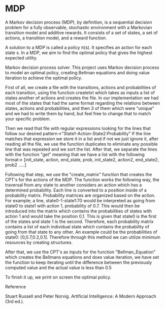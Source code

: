 # MDP

A Markov decision process (MDP), by definition, is a sequential decision problem for a fully observable, stochastic environment with a Markovian transition model and additive rewards. It consists of a set of states, a set of actions, a transition model, and a reward function. 

A solution to a MDP is called a policy π(s). It specifies an action for each state s. In a MDP, we aim to find the optimal policy that gives the highest expected utility.

Markov decision process solver.
This project uses Markov decision process to model an optimal policy, creating Bellman equations and doing value iteration to achieve the optimal policy.

First of all, we create a file with the transitions, actions and probabilities of each transition, using the function createtxt which takes as inputs a list of states another of actions and creates the file.
In our implementation we had most of the states that had the same format regarding the relations between states, actions and probabilities, and then 3 of them which were "unique" and we had to write them by hand, but feel free to change that to match your specific problem.

Then we read that file with regular expressions looking for the lines that follow our desired pattern->"State1-Action-State2:Probability" If the line matches that expression we store it in a list and if not we just ignore it, after reading all the file, we use the function duplicates to eliminate any possible line that was repeated and we sort the list. After that, we separate the lines with the function "get" meaning that we have a list with the following format-> [init_state, action, end_state, prob, init_state2, action2, end_state2, prob2 .....] 

Following that step, we use the "create_matrix" function that creates the CPT's for the actions of the MDP. The function works the following way, the traversal from any state to another considers an action which has a determined probability. Each line is converted to a position inside of a probability matrix. Probability matrices are organized based on the action. For example; a line, state0-1-state1:70 would be interpreted as going from state0 to state1 with action 1, probability of 0.7. This would then be introduced into the matrix which contains the probabilities of states with action 1 and would take the position 0,1. This is given that state0 is the first of the states and state 1 is the second. Therefore, each probability matrix contains a list of each individual state which contains the probability of going from that state to any other. An example could be the probabilities of state0: [0,0.7,0.2,0.1]. Therefore through this method we can utilize minimum resources by creating structures. 

After that, we use the CPT's as inputs for the function "Bellman_Equation" which creates the Bellmans equations and does value iteration, we have set the function to keep iterating until the difference between the previously computed value and the actual value is less than 0.5

To finish it up, we print on screen the optimal policy. 

Reference

Stuart Russell and Peter Norvig. Artificial Intelligence: A Modern Approach (3rd ed.).
